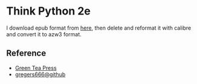 # Think Python 2e

I download epub format from [here](https://github.com/gregers666/thinkpython2-epub/blob/master/thinkpython2.epub), then delete and reformat it with calibre and convert it to azw3 format.







## Reference

 - [Green Tea Press](http://greenteapress.com/wp/think-python-2e/)
 - [gregers666@github](https://github.com/gregers666/thinkpython2-epub)
